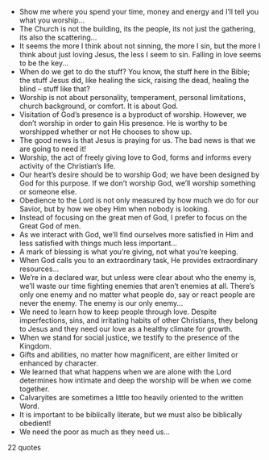  - Show me where you spend your time, money and energy and I’ll tell you what you worship...
 - The Church is not the building, its the people, its not just the gathering, its also the scattering...
 - It seems the more I think about not sinning, the more I sin, but the more I think about just loving Jesus, the less I seem to sin. Falling in love seems to be the key...
 - When do we get to do the stuff? You know, the stuff here in the Bible; the stuff Jesus did, like healing the sick, raising the dead, healing the blind – stuff like that?
 - Worship is not about personality, temperament, personal limitations, church background, or comfort. It is about God.
 - Visitation of God’s presence is a byproduct of worship. However, we don’t worship in order to gain His presence. He is worthy to be worshipped whether or not He chooses to show up.
 - The good news is that Jesus is praying for us. The bad news is that we are going to need it!
 - Worship, the act of freely giving love to God, forms and informs every activity of the Christian’s life.
 - Our heart’s desire should be to worship God; we have been designed by God for this purpose. If we don’t worship God, we’ll worship something or someone else.
 - Obedience to the Lord is not only measured by how much we do for our Savior, but by how we obey Him when nobody is looking.
 - Instead of focusing on the great men of God, I prefer to focus on the Great God of men.
 - As we interact with God, we’ll find ourselves more satisfied in Him and less satisfied with things much less important...
 - A mark of blessing is what you’re giving, not what you’re keeping.
 - When God calls you to an extraordinary task, He provides extraordinary resources...
 - We’re in a declared war, but unless were clear about who the enemy is, we’ll waste our time fighting enemies that aren’t enemies at all. There’s only one enemy and no matter what people do, say or react people are never the enemy. The enemy is our only enemy...
 - We need to learn how to keep people through love. Despite imperfections, sins, and irritating habits of other Christians, they belong to Jesus and they need our love as a healthy climate for growth.
 - When we stand for social justice, we testify to the presence of the Kingdom.
 - Gifts and abilities, no matter how magnificent, are either limited or enhanced by character.
 - We learned that what happens when we are alone with the Lord determines how intimate and deep the worship will be when we come together.
 - Calvaryites are sometimes a little too heavily oriented to the written Word.
 - It is important to be biblically literate, but we must also be biblically obedient!
 - We need the poor as much as they need us...

22 quotes